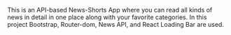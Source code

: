 This is an API-based News-Shorts App where you can read all kinds of news in detail in one place along with your favorite categories.
In this project Bootstrap, Router-dom, News API, and React Loading Bar are used.
